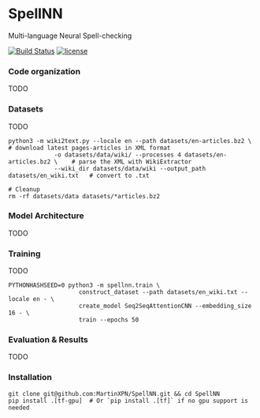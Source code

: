 # SpellNN
Multi-language Neural Spell-checking


[![Build Status](https://travis-ci.org/MartinXPN/SpellNN.svg?branch=master)](https://travis-ci.org/MartinXPN/SpellNN)
[![license](https://img.shields.io/github/license/mashape/apistatus.svg?maxAge=2592000)](https://github.com/MartinXPN/SpellNN/blob/master/LICENSE)


### Code organization
TODO

### Datasets
TODO
```shell script
python3 -m wiki2text.py --locale en --path datasets/en-articles.bz2 \                      # download latest pages-articles in XML format
             -o datasets/data/wiki/ --processes 4 datasets/en-articles.bz2 \    # parse the XML with WikiExtractor
             --wiki_dir datasets/data/wiki --output_path datasets/en_wiki.txt   # convert to .txt

# Cleanup
rm -rf datasets/data datasets/*articles.bz2
```

### Model Architecture
TODO

### Training
TODO
```shell script
PYTHONHASHSEED=0 python3 -m spellnn.train \
                    construct_dataset --path datasets/en_wiki.txt --locale en - \
                    create_model Seq2SeqAttentionCNN --embedding_size 16 - \
                    train --epochs 50
```

### Evaluation & Results
TODO

### Installation
```shell script
git clone git@github.com:MartinXPN/SpellNN.git && cd SpellNN
pip install .[tf-gpu]  # Or `pip install .[tf]` if no gpu support is needed
```

